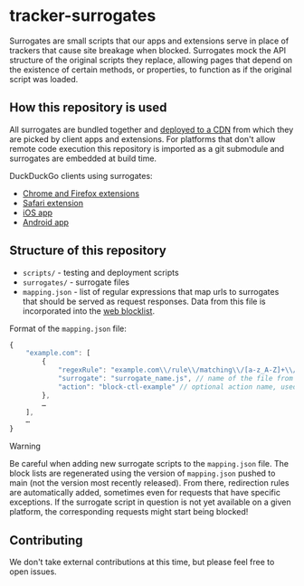 # tracker-surrogates

Surrogates are small scripts that our apps and extensions serve in place of trackers that cause site breakage when blocked. Surrogates mock the API structure of the original scripts they replace, allowing pages that depend on the existence of certain methods, or properties, to function as if the original script was loaded.

## How this repository is used

All surrogates are bundled together and [deployed to a CDN](https://duckduckgo.com/contentblocking.js?l=surrogates) from which they are picked by client apps and extensions.
For platforms that don't allow remote code execution this repository is imported as a git submodule and surrogates are embedded at build time.

DuckDuckGo clients using surrogates:
- [Chrome and Firefox extensions](https://github.com/duckduckgo/duckduckgo-privacy-extension)
- [Safari extension](https://github.com/duckduckgo/privacy-essentials-safari)
- [iOS app](https://github.com/duckduckgo/iOS)
- [Android app](https://github.com/duckduckgo/Android)

## Structure of this repository

- `scripts/` - testing and deployment scripts
- `surrogates/` - surrogate files
- `mapping.json` - list of regular expressions that map urls to surrogates that should be served as request responses. Data from this file is incorporated into the [web blocklist](https://github.com/duckduckgo/tracker-blocklists/tree/main/web).

Format of the `mapping.json` file:

```js
{
    "example.com": [
        {
            "regexRule": "example.com\\/rule\\/matching\\/[a-z_A-Z]+\\/file.js", // regular expression for matching urls
            "surrogate": "surrogate_name.js", // name of the file from the `surrogates/` folder
            "action": "block-ctl-example" // optional action name, used by the blocklist, indicating that this surrogate is meant for the Click To Load feature
        },
        …
    ],
    …
}
```

> [!WARNING]
> Be careful when adding new surrogate scripts to the `mapping.json`
> file. The block lists are regenerated using the version of
> `mapping.json` pushed to main (not the version most recently
> released). From there, redirection rules are automatically added,
> sometimes even for requests that have specific exceptions. If the
> surrogate script in question is not yet available on a given
> platform, the corresponding requests might start being blocked!

## Contributing

We don't take external contributions at this time, but please feel free to open issues.
